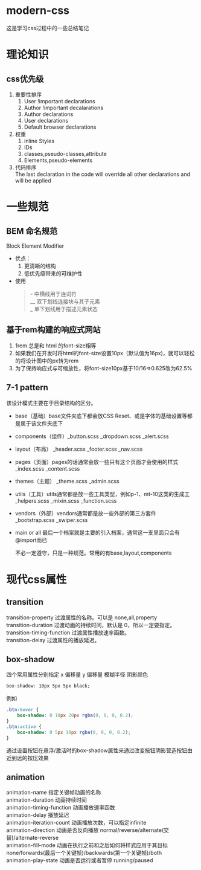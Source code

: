 # modern-css
  这是学习css过程中的一些总结笔记

# 理论知识
## css优先级
1. 重要性排序
   1. User !important declarations
   2. Author !important decalarations
   3. Author declarations
   4. User declarations
   5. Default browser declarations
2. 权重
   1. inline Styles
   2. IDs
   3. classes,pseudo-classes,attribute
   4. Elements,pseudo-elements
3. 代码排序  
   The last declaration in the code will override all other declarations and will be applied 

# 一些规范

## BEM 命名规范
Block Element Modifier

- 优点：
  1.  更清晰的结构
  2.  低优先级带来的可维护性
- 使用
    > \- 中横线用于连词符  
    > \_\_ 双下划线连接块与其子元素  
    > \_ 单下划线用于描述元素状态

## 基于rem构建的响应式网站
1. 1rem 总是和 html 的font-size相等
2. 如果我们在开发时将html的font-size设置10px（默认值为16px)，就可以轻松的将设计图中的px转为rem
3. 为了保持响应式与可缩放性，将font-size10px基于10/16=>0.625改为62.5%

## 7-1 pattern
该设计模式主要在于目录结构的区分。
- base（基础）base文件夹底下都会放CSS Reset、或是字体的基础设置等都是属于该文件夹底下

- components（组件）_button.scss _dropdown.scss _alert.scss

- layout（布局） _header.scss _footer.scss _nav.scss

- pages（页面）pages的话通常会放一些只有这个页面才会使用的样式 _index.scss _content.scss

- themes（主题） _theme.scss _admin.scss

- utils（工具）utils通常都是放一些工具类型，例如p-1、mt-10这类的生成工 _helpers.scss _mixin.scss _function.scss

- vendors（外部）vendors通常都是放一些外部的第三方套件 _bootstrap.scss _swiper.scss

- main or all 最后一个档案就是主要的引入档案，通常这一支里面只会有@import而已
  
  不必一定遵守，只是一种规范。常用的有base,layout,components

# 现代css属性

## transition

transition-property 过渡属性的名称。可以是 none,all,property  
transition-duration 过渡动画的持续时间，默认是 0，所以一定要指定。  
transition-timing-function 过渡属性播放速率函数。  
transition-delay 过渡属性的播放延迟。  

## box-shadow

四个常用属性分别指定
x 偏移量 y 偏移量 模糊半径 阴影颜色

```css
box-shadow: 10px 5px 5px black;
```

例如

```css
.btn:hover {
	box-shadow: 0 10px 20px rgba(0, 0, 0, 0.2);
}
.btn:active {
	box-shadow: 0 5px 10px rgba(0, 0, 0, 0.2);
}
```
通过设置按钮在悬浮/激活时的box-shadow属性来通过改变按钮阴影营造按钮由近到远的按压效果

## animation
 animation-name 指定关键帧动画的名称    
 animation-duration  动画持续时间  
 animation-timing-function  动画播放速率函数  
 animation-delay  播放延迟  
 animation-iteration-count  动画播放次数，可以指定infinite  
 animation-direction  动画是否反向播放 normal/reverse/alternate(交替)/alternate-reverse  
 animation-fill-mode 动画在执行之前和之后如何将样式应用于其目标 none/forwards(最后一个关键帧)/backwards(第一个关键帧)/both  
 animation-play-state 动画是否运行或者暂停 running/paused




  
